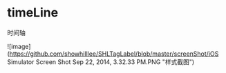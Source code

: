 timeLine
========

时间轴

![image](https://github.com/showhilllee/SHLTagLabel/blob/master/screenShot/iOS Simulator Screen Shot Sep 22, 2014, 3.32.33 PM.PNG "样式截图")
